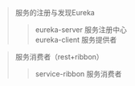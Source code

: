 >服务的注册与发现Eureka
>>eureka-server 服务注册中心    
eureka-client  服务提供者   

>服务消费者（rest+ribbon）
>>service-ribbon    服务消费者